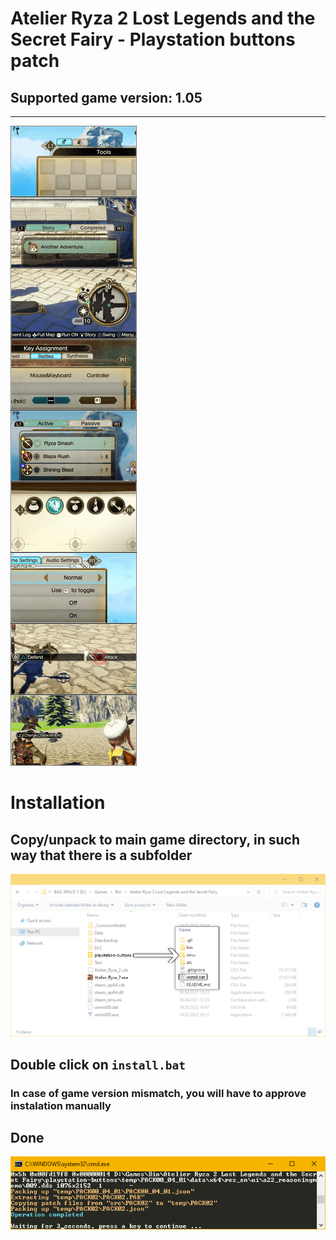 # Atelier Ryza 2 Lost Legends and the Secret Fairy - Playstation buttons patch
## Supported game version: 1.05

---

![showcase](docs/ryza2-playstation-patch-promo.png "")

# Installation 
## Copy/unpack to main game directory, in such way that there is a subfolder
![directory structure](docs/preview-main.png "directory structure")

## Double click on `install.bat`

### In case of game version mismatch, you will have to approve instalation manually

## Done
![console output](docs/preview.png "console output")
